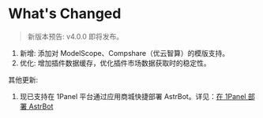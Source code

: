 # What's Changed

> 新版本预告: v4.0.0 即将发布。

1. 新增: 添加对 ModelScope、Compshare（优云智算）的模版支持。
2. 优化: 增加插件数据缓存，优化插件市场数据获取时的稳定性。

其他更新:

1. 现已支持在 1Panel 平台通过应用商城快捷部署 AstrBot。详见：[在 1Panel 部署 AstrBot](https://docs.astrbot.app/deploy/astrbot/1panel.html)
